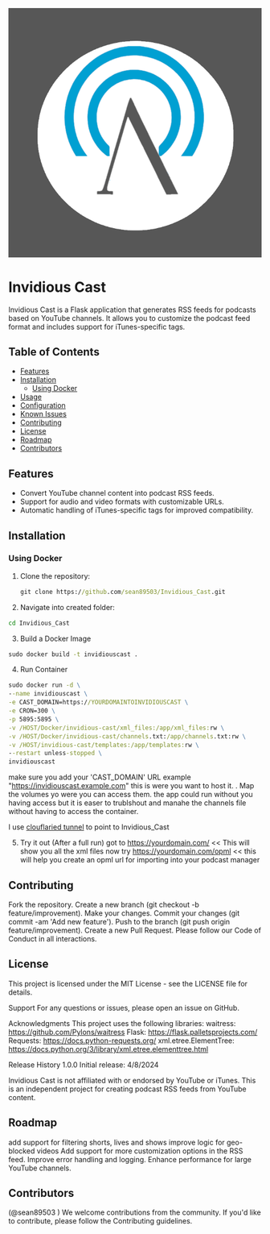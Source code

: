 

![invidious_Cast logo](https://github.com/sean89503/Invidious_Cast/blob/main/logo.png?raw=true)


# Invidious Cast

Invidious Cast is a Flask application that generates RSS feeds for podcasts based on YouTube channels. It allows you to customize the podcast feed format and includes support for iTunes-specific tags.

## Table of Contents

- [Features](#features)
- [Installation](#installation)
  - [Using Docker](#using-docker)
- [Usage](#usage)
- [Configuration](#configuration)
- [Known Issues](#issues)
- [Contributing](#contributing)
- [License](#license)
- [Roadmap](#roadmap)
- [Contributors](#contributors)

## Features

- Convert YouTube channel content into podcast RSS feeds.
- Support for audio and video formats with customizable URLs.
- Automatic handling of iTunes-specific tags for improved compatibility.

## Installation

### Using Docker

1. Clone the repository:
   ```cmd
   git clone https://github.com/sean89503/Invidious_Cast.git
   ```
2. Navigate into created folder:
  ```cmd
  cd Invidious_Cast
  ```
3. Build a Docker Image
  ```cmd
  sudo docker build -t invidiouscast .
  ```
4. Run Container 
  ```cmd
  sudo docker run -d \
  --name invidiouscast \
  -e CAST_DOMAIN=https://YOURDOMAINTOINVIDIOUSCAST \
  -e CRON=300 \
  -p 5895:5895 \
  -v /HOST/Docker/invidious-cast/xml_files:/app/xml_files:rw \
  -v /HOST/Docker/invidious-cast/channels.txt:/app/channels.txt:rw \
  -v /HOST/invidious-cast/templates:/app/templates:rw \
  --restart unless-stopped \
  invidiouscast

```
   make sure you add your 'CAST_DOMAIN' URL example "https://invidiouscast.example.com" this is were you want to host it. .
   Map the volumes yo were you can access them. the app could run without you having access but it is easer to trublshout and manahe the channels file without     having to access the container.
  
   I use [clouflaried tunnel](https://developers.cloudflare.com/cloudflare-one/connections/connect-networks/) to point to Invidious_Cast
   
5. Try it out (After a full run)
got to https://yourdomain.com/  << This will show you all the xml files
now try https://yourdomain.com/opml << this will help you create an opml url for importing into your podcast manager

## Contributing
Fork the repository.
Create a new branch (git checkout -b feature/improvement).
Make your changes.
Commit your changes (git commit -am 'Add new feature').
Push to the branch (git push origin feature/improvement).
Create a new Pull Request.
Please follow our Code of Conduct in all interactions.

## License
This project is licensed under the MIT License - see the LICENSE file for details.

Support
For any questions or issues, please open an issue on GitHub.

Acknowledgments
This project uses the following libraries:
waitress: https://github.com/Pylons/waitress
Flask: https://flask.palletsprojects.com/
Requests: https://docs.python-requests.org/
xml.etree.ElementTree: https://docs.python.org/3/library/xml.etree.elementtree.html

Release History
1.0.0
Initial release: 4/8/2024

Invidious Cast is not affiliated with or endorsed by YouTube or iTunes. This is an independent project for creating podcast RSS feeds from YouTube content.

## Roadmap
add support for filtering shorts, lives and shows
improve logic for geo-blocked videos
Add support for more customization options in the RSS feed.
Improve error handling and logging.
Enhance performance for large YouTube channels.

## Contributors
(@sean89503 )
We welcome contributions from the community. If you'd like to contribute, please follow the Contributing guidelines.
